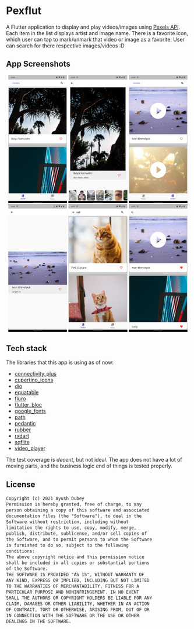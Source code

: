 # Pexflut

A Flutter application to display and play videos/images using [Pexels API](https://www.pexels.com/api/documentation/).
Each item in the list displays artist and image name. There is a favorite icon, which user can tap to mark/unmark that video or image as a favorite.
User can search for there respective images/videos :D

## App Screenshots

<p align="center">
  <img width="32%" src="images/pic-1.png?raw=true">
  <img width="32%" src="images/pic-2.png?raw=true">
  <img width="32%" src="images/pic-3.png?raw=true">
  <img width="32%" src="images/pic-4.png?raw=true">
  <img width="32%" src="images/pic-5.png?raw=true">
  <img width="32%" src="images/pic-6.png?raw=true">

</p>


## Tech stack
The libraries that this app is using as of now:
- [connectivity_plus](https://pub.dev/packages/connectivity_plus)
- [cupertino_icons](https://pub.dev/packages/cupertino_icons)
- [dio](https://pub.dev/packages/dio)
- [equatable](https://pub.dev/packages/equatable)
- [fluro](https://pub.dev/packages/fluro)
- [flutter_bloc](https://pub.dev/packages/flutter_bloc)
- [google_fonts](https://pub.dev/packages/google_fonts)
- [path](https://pub.dev/packages/path)
- [pedantic](https://pub.dev/packages/pedantic)
- [rubber](https://pub.dev/packages/rubber)
- [rxdart](https://pub.dev/packages/rxdart)
- [sqflite](https://pub.dev/packages/sqflite)
- [video_player](https://pub.dev/packages/video_player)

The test coverage is _decent_, but not ideal. The app does not have a lot of moving parts, and the business logic end of things is tested properly.

## License

```
Copyright (c) 2021 Ayush Dubey
Permission is hereby granted, free of charge, to any
person obtaining a copy of this software and associated
documentation files (the "Software"), to deal in the
Software without restriction, including without
limitation the rights to use, copy, modify, merge,
publish, distribute, sublicense, and/or sell copies of
the Software, and to permit persons to whom the Software
is furnished to do so, subject to the following
conditions:
The above copyright notice and this permission notice
shall be included in all copies or substantial portions
of the Software.
THE SOFTWARE IS PROVIDED "AS IS", WITHOUT WARRANTY OF
ANY KIND, EXPRESS OR IMPLIED, INCLUDING BUT NOT LIMITED
TO THE WARRANTIES OF MERCHANTABILITY, FITNESS FOR A
PARTICULAR PURPOSE AND NONINFRINGEMENT. IN NO EVENT
SHALL THE AUTHORS OR COPYRIGHT HOLDERS BE LIABLE FOR ANY
CLAIM, DAMAGES OR OTHER LIABILITY, WHETHER IN AN ACTION
OF CONTRACT, TORT OR OTHERWISE, ARISING FROM, OUT OF OR
IN CONNECTION WITH THE SOFTWARE OR THE USE OR OTHER
DEALINGS IN THE SOFTWARE.
```
